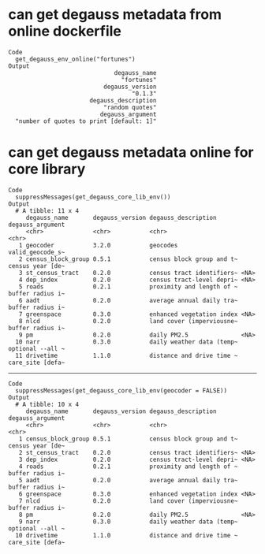 # can get degauss metadata from online dockerfile

    Code
      get_degauss_env_online("fortunes")
    Output
                                  degauss_name 
                                    "fortunes" 
                               degauss_version 
                                       "0.1.3" 
                           degauss_description 
                               "random quotes" 
                              degauss_argument 
      "number of quotes to print [default: 1]" 

# can get degauss metadata online for core library

    Code
      suppressMessages(get_degauss_core_lib_env())
    Output
      # A tibble: 11 x 4
         degauss_name       degauss_version degauss_description       degauss_argument
         <chr>              <chr>           <chr>                     <chr>           
       1 geocoder           3.2.0           geocodes                  valid_geocode_s~
       2 census_block_group 0.5.1           census block group and t~ census year [de~
       3 st_census_tract    0.2.0           census tract identifiers~ <NA>            
       4 dep_index          0.2.0           census tract-level depri~ <NA>            
       5 roads              0.2.1           proximity and length of ~ buffer radius i~
       6 aadt               0.2.0           average annual daily tra~ buffer radius i~
       7 greenspace         0.3.0           enhanced vegetation index <NA>            
       8 nlcd               0.2.0           land cover (imperviousne~ buffer radius i~
       9 pm                 0.2.0           daily PM2.5               <NA>            
      10 narr               0.3.0           daily weather data (temp~ optional --all ~
      11 drivetime          1.1.0           distance and drive time ~ care_site [defa~

---

    Code
      suppressMessages(get_degauss_core_lib_env(geocoder = FALSE))
    Output
      # A tibble: 10 x 4
         degauss_name       degauss_version degauss_description       degauss_argument
         <chr>              <chr>           <chr>                     <chr>           
       1 census_block_group 0.5.1           census block group and t~ census year [de~
       2 st_census_tract    0.2.0           census tract identifiers~ <NA>            
       3 dep_index          0.2.0           census tract-level depri~ <NA>            
       4 roads              0.2.1           proximity and length of ~ buffer radius i~
       5 aadt               0.2.0           average annual daily tra~ buffer radius i~
       6 greenspace         0.3.0           enhanced vegetation index <NA>            
       7 nlcd               0.2.0           land cover (imperviousne~ buffer radius i~
       8 pm                 0.2.0           daily PM2.5               <NA>            
       9 narr               0.3.0           daily weather data (temp~ optional --all ~
      10 drivetime          1.1.0           distance and drive time ~ care_site [defa~

